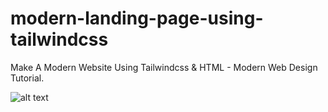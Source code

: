 # modern-landing-page-using-tailwindcss
Make A Modern  Website Using Tailwindcss &amp; HTML - Modern Web Design Tutorial.

![alt text](https://github.com/[monjuAflame]/[modern-landing-page-using-tailwindcss]/blob/[master]/public/img/l.png?raw=true)
